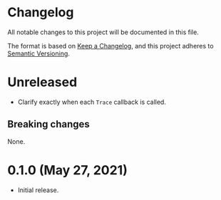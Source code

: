 # Changelog

All notable changes to this project will be documented in this file.

The format is based on [Keep a Changelog](https://keepachangelog.com/en/1.0.0/),
and this project adheres to [Semantic Versioning](https://semver.org/spec/v2.0.0.html).

# Unreleased

- Clarify exactly when each `Trace` callback is called.

## Breaking changes

None.

# 0.1.0 (May 27, 2021)

- Initial release.
